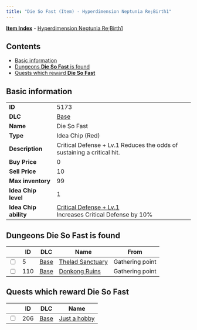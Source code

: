 ```yaml
---
title: "Die So Fast (Item) - Hyperdimension Neptunia Re;Birth1"
---
```


[**Item Index**](/neptunia/rb1/item/index.html) - [Hyperdimension Neptunia Re;Birth1](/neptunia/rb1)

## Contents

- [Basic information](#basic-information)
- [Dungeons **Die So Fast** is found](#dungeons-die-so-fast-is-found)
- [Quests which reward **Die So Fast**](#quests-which-reward-die-so-fast)

## Basic information

|   |   |
| -- | -- |
| **ID** | 5173 |
| **DLC** | [Base](/neptunia/rb1/dlc/1-base.html) |
| **Name** | Die So Fast |
| **Type** | Idea Chip (Red) |
| **Description** | Critical Defense + Lv.1 Reduces the odds of sustaining a critical hit. |
| **Buy Price** | 0 |
| **Sell Price** | 10 |
| **Max inventory** | 99 |
| **Idea Chip level** | 1 |
| **Idea Chip ability** | [Critical Defense + Lv.1](/neptunia/rb1/avatar/1-9672-critical-defense-lv-1.html)<br />Increases Critical Defense by 10% |


## Dungeons **Die So Fast** is found

|    | ID | DLC | Name | From |
| -- | -- | --- | ---- | ---- |
| <input type="checkbox" id="rb1-dungeon-1-5" class="trackbox" /> | 5 | [Base](/neptunia/rb1/dlc/1-base.html) | [Thelad Sanctuary](/neptunia/rb1/dungeon/1-5-thelad-sanctuary.html) | Gathering point |
| <input type="checkbox" id="rb1-dungeon-1-110" class="trackbox" /> | 110 | [Base](/neptunia/rb1/dlc/1-base.html) | [Donkong Ruins](/neptunia/rb1/dungeon/1-110-donkong-ruins.html) | Gathering point |


## Quests which reward **Die So Fast**

|    | ID | DLC | Name |
| -- | -- | --- | ---- |
| <input type="checkbox" id="rb1-quest-1-206" class="trackbox" /> | 206 | [Base](/neptunia/rb1/dlc/1-base.html) | [Just a hobby](/neptunia/rb1/quest/1-206-just-a-hobby.html) |
